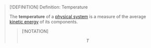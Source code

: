 >[!DEFINITION] Definition: Temperature
>
>The **temperature** of a [physical system](../Physical%20Systems/Physical%20System.md) is a measure of the average [kinetic energy](../Mechanics/Energy/Kinetic%20Energy.md) of its components.
>
>>[!NOTATION]
>>
>>$$T$$
>>
>